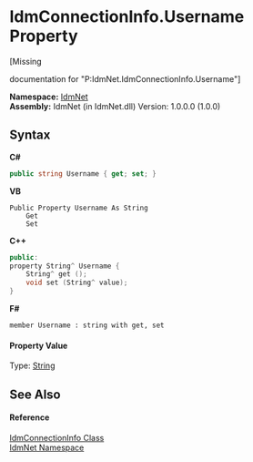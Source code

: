 # IdmConnectionInfo.Username Property 
 

\[Missing <summary> documentation for "P:IdmNet.IdmConnectionInfo.Username"\]

**Namespace:**&nbsp;<a href="N_IdmNet">IdmNet</a><br />**Assembly:**&nbsp;IdmNet (in IdmNet.dll) Version: 1.0.0.0 (1.0.0)

## Syntax

**C#**<br />
``` C#
public string Username { get; set; }
```

**VB**<br />
``` VB
Public Property Username As String
	Get
	Set
```

**C++**<br />
``` C++
public:
property String^ Username {
	String^ get ();
	void set (String^ value);
}
```

**F#**<br />
``` F#
member Username : string with get, set

```


#### Property Value
Type: <a href="http://msdn2.microsoft.com/en-us/library/s1wwdcbf" target="_blank">String</a>

## See Also


#### Reference
<a href="T_IdmNet_IdmConnectionInfo">IdmConnectionInfo Class</a><br /><a href="N_IdmNet">IdmNet Namespace</a><br />